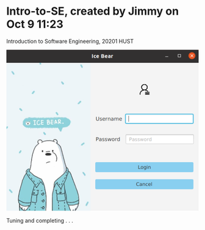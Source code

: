 # Intro-to-SE, created by Jimmy on Oct 9 11:23

Introduction to Software Engineering, 20201 HUST

![Preview image](/Preview%20Images/Login.png)

Tuning and completing . . .
